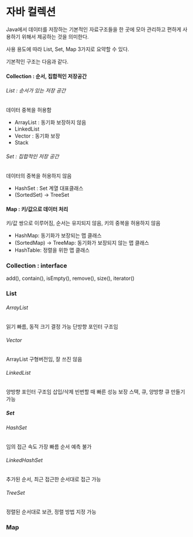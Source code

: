 # 자바 컬렉션

Java에서 데이터를 저장하는 기본적인 자료구조들을 한 곳에 모아 관리하고 편하게 사용하기 위해서 제공하는 것을 의미한다.

사용 용도에 따라 List, Set, Map 3가지로 요약할 수 있다.

기본적인 구조는 다음과 같다.

#### Collection : 순서, 집합적인 저장공간

###### List : 순서가 있는 저장 공간

데이터 중복을 허용함

* ArrayList : 동기화 보장하지 않음
* LinkedList
* Vector : 동기화 보장
* Stack

###### Set : 집합적인 저장 공간

데이터의 중복을 허용하지 않음

* HashSet : Set 계열 대표클래스
* (SortedSet) -> TreeSet

#### Map : 키/값으로 데이터 처리

키/값 쌍으로 이루어짐, 순서는 유지되지 않음, 키의 중복을 허용하지 않음

* HashMap: 동기화가 보장되는 맵 클래스
* (SortedMap) -> TreeMap: 동기화가 보장되지 않는 맵 클래스
* HashTable: 정렬을 위한 맵 클래스

### Collection : interface

add(), contain(), isEmpty(), remove(), size(), iterator()

### List

###### ArrayList

읽기 빠름, 동적 크기 결정 가능
단방향 포인터 구조임

###### Vector

ArrayList 구형버전임, 잘 쓰진 않음

###### LinkedList

양방향 포인터 구조임
삽입/삭제 빈번할 때 빠른 성능 보장
스택, 큐, 양방향 큐 만들기 가능

##### Set

###### HashSet

임의 접근 속도 가장 빠름
순서 예측 불가

###### LinkedHashSet

추가된 순서, 최근 접근한 순서대로 접근 가능

###### TreeSet

정렬된 순서대로 보관, 정렬 방법 지정 가능

### Map

